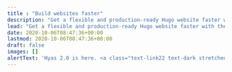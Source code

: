 ```yaml
---
title : "Build websites faster"
description: "Get a flexible and production-ready Hugo website faster with the Hyas framework."
lead: "Get a flexible and production-ready Hugo website faster with the Hyas framework."
date: 2020-10-06T08:47:36+00:00
lastmod: 2020-10-06T08:47:36+00:00
draft: false
images: []
alertText: 'Hyas 2.0 is here. <a class="text-link22 text-dark stretched-link" href="/blog/how-hyas-evolved-into-a-framework/">Read the launch post</a>!'
---
```


<!--
[![Deploy to Netlify](https://www.netlify.com/img/deploy/button.svg)](https://app.netlify.com/start/deploy?repository=https://github.com/h-enk/hyas "Deploy to Netlify")
-->
